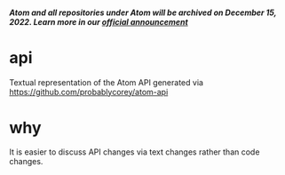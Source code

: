 ##### Atom and all repositories under Atom will be archived on December 15, 2022. Learn more in our [official announcement](https://github.blog/2022-06-08-sunsetting-atom/)
 api
===

Textual representation of the Atom API generated via https://github.com/probablycorey/atom-api

why
===

It is easier to discuss API changes via text changes rather than code changes.
